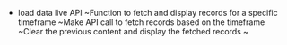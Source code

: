 <!-- - live data for daily, weekly, monthly -->
<!-- - convert to tab structure -->
<!-- - Add js to switch tabs -->
<!-- - keyboard events for switching tabs -->
<!-- - fix the UI -->
- load data live API
    ~Function to fetch and display records for a specific timeframe
    ~Make API call to fetch records based on the timeframe
    ~Clear the previous content and display the fetched records
    ~